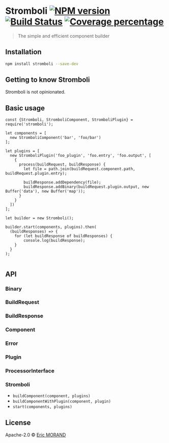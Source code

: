 # Stromboli [![NPM version][npm-image]][npm-url] [![Build Status][travis-image]][travis-url] [![Coverage percentage][coveralls-image]][coveralls-url]
> The simple and efficient component builder

## Installation

```bash
npm install stromboli --save-dev
```

## Getting to know Stromboli

Stromboli is not opinionated.

## Basic usage

```
const {Stromboli, StromboliComponent, StromboliPlugin} = require('stromboli');

let components = [
  new StromboliComponent('bar', 'foo/bar')
];

let plugins = [
  new StromboliPlugin('foo_plugin', 'foo.entry', 'foo.output', [
    {
      process(buildRequest, buildResponse) {
        let file = path.join(buildRequest.component.path, buildRequest.plugin.entry);

        buildResponse.addDependency(file);
        buildResponse.addBinary(buildRequest.plugin.output, new Buffer('data'), new Buffer('map'));
      }
    }
  ])
];

let builder = new Stromboli();

builder.start(components, plugins).then(
  (buildResponses) => {
    for (let buildResponse of buildResponses) {
        console.log(buildResponse);
    }
  }
);
    
```

## API

### Binary

### BuildRequest

### BuildResponse

### Component

### Error

### Plugin

### ProcessorInterface

### Stromboli

* `buildComponent(component, plugins)`
* `buildComponentWithPlugin(component, plugin)`
* `start(components, plugins)`

## License

Apache-2.0 © [Eric MORAND]()

[npm-image]: https://badge.fury.io/js/stromboli.svg
[npm-url]: https://npmjs.org/package/stromboli
[travis-image]: https://travis-ci.org/ericmorand/stromboli.svg?branch=master
[travis-url]: https://travis-ci.org/ericmorand/stromboli
[coveralls-image]: https://coveralls.io/repos/github/ericmorand/stromboli/badge.svg
[coveralls-url]: https://coveralls.io/github/ericmorand/stromboli
